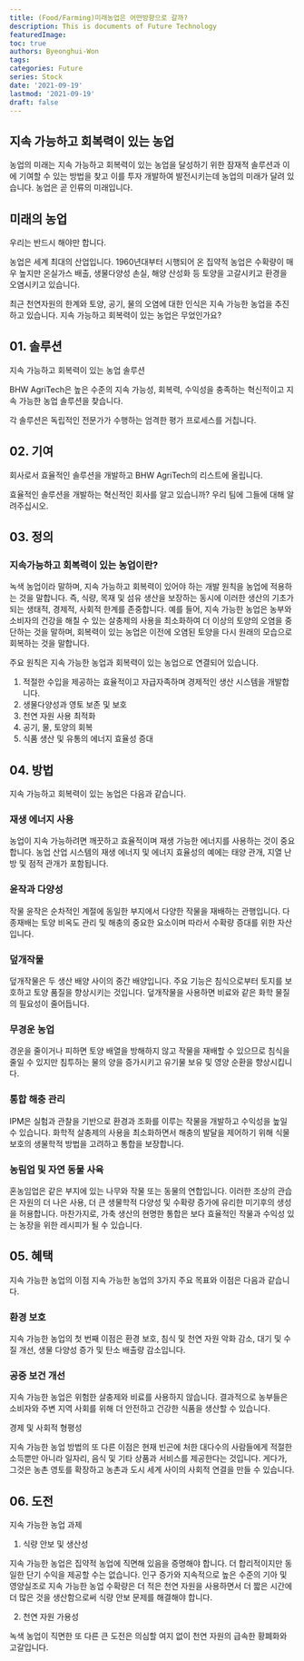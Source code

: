 ```yaml
---
title: (Food/Farming)미래농업은 어떤방향으로 갈까?
description: This is documents of Future Technology
featuredImage: 
toc: true
authors: Byeonghui-Won
tags:
categories: Future
series: Stock
date: '2021-09-19'
lastmod: '2021-09-19'
draft: false
---
```


## 지속 가능하고 회복력이 있는 농업

농업의 미래는 지속 가능하고 회복력이 있는 농업을 달성하기 위한 잠재적 솔루션과 이에 기여할 수 있는 방법을 찾고 이를 투자 개발하여 발전시키는데 농업의 미래가 달려 있습니다. 농업은 곧 인류의 미래입니다.

## 미래의 농업

우리는 반드시 해야만 합니다. 

농업은 세계 최대의 산업입니다. 1960년대부터 시행되어 온 집약적 농업은 수확량이 매우 높지만 온실가스 배출, 생물다양성 손실, 해양 산성화 등 토양을 고갈시키고 환경을 오염시키고 있습니다.

최근 천연자원의 한계와 토양, 공기, 물의 오염에 대한 인식은 지속 가능한 농업을 추진하고 있습니다. 지속 가능하고 회복력이 있는 농업은 무었인가요?

## 01. 솔루션

지속 가능하고 회복력이 있는 농업 솔루션

BHW AgriTech은 높은 수준의 지속 가능성, 회복력, 수익성을 충족하는 혁신적이고 지속 가능한 농업 솔루션을 찾습니다. 

각 솔루션은 독립적인 전문가가 수행하는 엄격한 평가 프로세스를 거칩니다.


## 02. 기여

회사로서 효율적인 솔루션을 개발하고 BHW AgriTech의 리스트에 올립니다.

효율적인 솔루션을 개발하는 혁신적인 회사를 알고 있습니까? 우리 팀에 그들에 대해 알려주십시오.

## 03. 정의

### 지속가능하고 회복력이 있는 농업이란?

녹색 농업이라 말하며, 지속 가능하고 회복력이 있어야 하는 개발 원칙을 농업에 적용하는 것을 말합니다. 즉, 식량, 목재 및 섬유 생산을 보장하는 동시에 이러한 생산의 기초가 되는 생태적, 경제적, 사회적 한계를 존중합니다. 예를 들어, 지속 가능한 농업은 농부와 소비자의 건강을 해칠 수 있는 살충제의 사용을 최소화하여 더 이상의 토양의 오염을 중단하는 것을 말하며, 회복력이 있는 농업은 이전에 오염된 토양을 다시 원래의 모습으로 회복하는 것을 말합니다. 

주요 원칙은 지속 가능한 농업과 회복력이 있는 농업으로 연결되어 있습니다.

1. 적절한 수입을 제공하는 효율적이고 자급자족하며 경제적인 생산 시스템을 개발합니다.
2. 생물다양성과 영토 보존 및 보호
3. 천연 자원 사용 최적화
4. 공기, 물, 토양의 회복
5. 식품 생산 및 유통의 에너지 효율성 증대

## 04. 방법

지속 가능하고 회복력이 있는 농업은 다음과 같습니다.

### 재생 에너지 사용

농업이 지속 가능하려면 깨끗하고 효율적이며 재생 가능한 에너지를 사용하는 것이 중요합니다. 농업 산업 시스템의 재생 에너지 및 에너지 효율성의 예에는 태양 관개, 지열 난방 및 점적 관개가 포함됩니다.

### 윤작과 다양성

작물 윤작은 순차적인 계절에 동일한 부지에서 다양한 작물을 재배하는 관행입니다. 다종재배는 토양 비옥도 관리 및 해충의 중요한 요소이며 따라서 수확량 증대를 위한 자산입니다.

### 덮개작물

덮개작물은 두 생산 배양 사이의 중간 배양입니다. 주요 기능은 침식으로부터 토지를 보호하고 토양 품질을 향상시키는 것입니다. 덮개작물을 사용하면 비료와 같은 화학 물질의 필요성이 줄어듭니다.

### 무경운 농업

경운을 줄이거나 피하면 토양 배열을 방해하지 않고 작물을 재배할 수 있으므로 침식을 줄일 수 있지만 침투하는 물의 양을 증가시키고 유기물 보유 및 영양 순환을 향상시킵니다.

### 통합 해충 관리

IPM은 실험과 관찰을 기반으로 환경과 조화를 이루는 작물을 개발하고 수익성을 높일 수 있습니다. 화학적 살충제의 사용을 최소화하면서 해충의 발달을 제어하기 위해 식물 보호의 생물학적 방법을 고려하고 통합을 보장합니다.

### 농림업 및 자연 동물 사육

혼농임업은 같은 부지에 있는 나무와 작물 또는 동물의 연합입니다. 이러한 조상의 관습은 자원의 더 나은 사용, 더 큰 생물학적 다양성 및 수확량 증가에 유리한 미기후의 생성을 허용합니다. 마찬가지로, 가축 생산의 현명한 통합은 보다 효율적인 작물과 수익성 있는 농장을 위한 레시피가 될 수 있습니다.

## 05. 혜택

지속 가능한 농업의 이점
지속 가능한 농업의 3가지 주요 목표와 이점은 다음과 같습니다.

### 환경 보호

지속 가능한 농업의 첫 번째 이점은 환경 보호, 침식 및 천연 자원 악화 감소, 대기 및 수질 개선, 생물 다양성 증가 및 탄소 배출량 감소입니다.

### 공중 보건 개선

지속 가능한 농업은 위험한 살충제와 비료를 사용하지 않습니다. 결과적으로 농부들은 소비자와 주변 지역 사회를 위해 더 안전하고 건강한 식품을 생산할 수 있습니다.

경제 및 사회적 형평성

지속 가능한 농업 방법의 또 다른 이점은 현재 빈곤에 처한 대다수의 사람들에게 적절한 소득뿐만 아니라 일자리, 음식 및 기타 상품과 서비스를 제공한다는 것입니다. 게다가, 그것은 농촌 영토를 확장하고 농촌과 도시 세계 사이의 사회적 연결을 만들 수 있습니다.

## 06. 도전

지속 가능한 농업 과제
1. 식량 안보 및 생산성

지속 가능한 농업은 집약적 농업에 직면해 있음을 증명해야 합니다. 더 합리적이지만 동일한 단기 수익을 제공할 수는 없습니다. 인구 증가와 지속적으로 높은 수준의 기아 및 영양실조로 지속 가능한 농업 수확량은 더 적은 천연 자원을 사용하면서 더 짧은 시간에 더 많은 것을 생산함으로써 식량 안보 문제를 해결해야 합니다.

2. 천연 자원 가용성

녹색 농업이 직면한 또 다른 큰 도전은 의심할 여지 없이 천연 자원의 급속한 황폐화와 고갈입니다.

